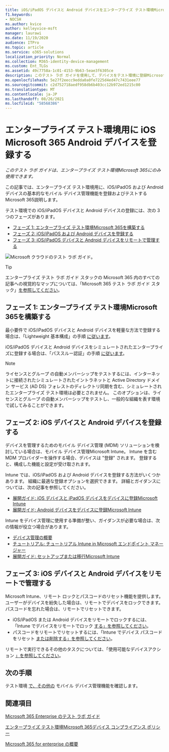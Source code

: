 ```yaml
---
title: iOS/iPadOS デバイスと Android デバイスをエンタープライズ テスト環境Microsoft 365に登録する
f1.keywords:
- NOCSH
ms.author: kvice
author: kelleyvice-msft
manager: laurawi
ms.date: 11/19/2020
audience: ITPro
ms.topic: article
ms.service: o365-solutions
localization_priority: Normal
ms.collection: M365-identity-device-management
ms.custom: Ent_TLGs
ms.assetid: 49c7758a-1c01-4153-9b63-5eae3f6305ce
description: このテスト ラボ ガイドを使用して、デバイスをテスト環境に登録Microsoft 365リモートで管理します。
ms.openlocfilehash: 5e27f2eecc9edda0a0fe7225d4ed47c7431eee77
ms.sourcegitcommit: c2d752718aedf958db6b403cc12b972ed1215c00
ms.translationtype: MT
ms.contentlocale: ja-JP
ms.lasthandoff: 08/26/2021
ms.locfileid: "58568386"
---
```

# <a name="enroll-ios-and-android-devices-in-your-microsoft-365-for-enterprise-test-environment"></a>エンタープライズ テスト環境用に iOS Microsoft 365 Android デバイスを登録する

*このテスト ラボ ガイドは、エンタープライズ テスト環境Microsoft 365にのみ使用できます。*

この記事では、エンタープライズ テスト環境用に、iOS/iPadOS および Android デバイスの基本的なモバイル デバイス管理機能を登録およびテストするMicrosoft 365説明します。

テスト環境での iOS/iPadOS デバイスと Android デバイスの登録には、次の 3 つのフェーズがあります。
- [フェーズ 1: エンタープライズ テスト環境Microsoft 365を構築する](#phase-1-build-out-your-microsoft-365-for-enterprise-test-environment)
- [フェーズ 2: iOS/iPadOS および Android デバイスを登録する](#phase-2-enroll-your-ios-and-android-devices)
- [フェーズ 3: iOS/iPadOS デバイスと Android デバイスをリモートで管理する](#phase-3-manage-your-ios-and-android-devices-remotely)

![Microsoft クラウドのテスト ラボ ガイド。](../media/m365-enterprise-test-lab-guides/cloud-tlg-icon.png)
  
> [!TIP]
> エンタープライズ テスト ラボ ガイド スタックの Microsoft 365 内のすべての記事への視覚的なマップについては、「Microsoft 365 テスト ラボ ガイド スタック」[を参照してください](../downloads/Microsoft365EnterpriseTLGStack.pdf)。

## <a name="phase-1-build-out-your-microsoft-365-for-enterprise-test-environment"></a>フェーズ 1: エンタープライズ テスト環境Microsoft 365を構築する

最小要件で iOS/iPadOS デバイスと Android デバイスを軽量な方法で登録する場合は、「Lightweight 基本構成」の手順 [に従います](lightweight-base-configuration-microsoft-365-enterprise.md)。
  
iOS/iPadOS デバイスと Android デバイスをシミュレートされたエンタープライズに登録する場合は、「パススルー認証」の手順 [に従います](pass-through-auth-m365-ent-test-environment.md)。
  
> [!NOTE]
> ライセンスとグループ の自動メンバーシップをテストするには、インターネットに接続されたシミュレートされたイントラネットと Active Directory ドメイン サービス (AD DS) フォレストのディレクトリ同期を含む、シミュレートされたエンタープライズ テスト環境は必要とされません。 このオプションは、ライセンスとグループ の自動メンバーシップをテストし、一般的な組織を表す環境で試してみることができます。

## <a name="phase-2-enroll-your-ios-and-android-devices"></a>フェーズ 2: iOS デバイスと Android デバイスを登録する

デバイスを管理するためのモバイル デバイス管理 (MDM) ソリューションを検討している場合は、モバイル デバイス管理Microsoft Intune。 Intune を含む MDM プロバイダーを操作する場合、デバイスは "登録" されます。 登録すると、構成した機能と設定が受け取されます。 

Intune では、iOS/iPadOS および Android デバイスを登録する方法がいくつかあります。 組織に最適な登録オプションを選択できます。 詳細とガイダンスについては、次の記事を参照してください。

- [展開ガイド: iOS デバイスと iPadOS デバイスをデバイスに登録Microsoft Intune](/mem/intune/fundamentals/deployment-guide-enrollment-ios-ipados)
- [展開ガイド: Android デバイスをデバイスに登録Microsoft Intune](/mem/intune/fundamentals/deployment-guide-enrollment-android)

Intune をデバイス管理に使用する準備が整い、ガイダンスが必要な場合は、次の情報が役立つ場合があります。

- [デバイス管理の概要](/mem/intune/fundamentals/what-is-device-management)
- [チュートリアル: チュートリアル Intune in Microsoft エンドポイント マネージャー](/mem/intune/fundamentals/tutorial-walkthrough-endpoint-manager)
- [展開ガイド: セットアップまたは移行Microsoft Intune](/mem/intune/fundamentals/deployment-guide-intune-setup)

## <a name="phase-3-manage-your-ios-and-android-devices-remotely"></a>フェーズ 3: iOS デバイスと Android デバイスをリモートで管理する

Microsoft Intune、リモート ロックとパスコードのリセット機能を提供します。 ユーザーがデバイスを紛失した場合は、リモートでデバイスをロックできます。 パスコードを忘れた場合は、リモートでリセットできます。

- iOS/iPadOS または Android デバイスをリモートでロックするには、「Intune でデバイスをリモートでロック [する」を参照してください](/mem/intune/remote-actions/device-remote-lock)。
- パスコードをリモートでリセットするには、「Intune でデバイス パスコードをリセット [または削除する」を参照してください](/mem/intune/remote-actions/device-passcode-reset)。

リモートで実行できるその他のタスクについては、「使用可能なデバイスアクション [」を参照してください](/mem/intune/remote-actions/device-management#available-device-actions)。
    
## <a name="next-step"></a>次の手順

テスト環境 [で、その他の](m365-enterprise-test-lab-guides.md#mobile-device-management) モバイル デバイス管理機能を確認します。

## <a name="see-also"></a>関連項目

[Microsoft 365 Enterprise のテスト ラボ ガイド](m365-enterprise-test-lab-guides.md)
  
[エンタープライズ テスト環境Microsoft 365デバイス コンプライアンス ポリシー](mam-policies-for-your-microsoft-365-enterprise-dev-test-environment.md)
  
[Microsoft 365 for enterprise の概要](microsoft-365-overview.md)
